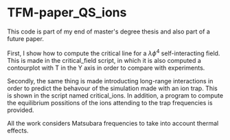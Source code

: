 # TFM-paper_QS_ions
This code is part of my end of master's degree thesis and also part of a future paper. 

First, I show how to compute the critical line for a $\lambda\phi^4$ self-interacting field. This is made in the critical_field script,
in which it is also computed a contourplot with T in the Y axis in order to compare with experiments.

Secondly, the same thing is made introducting long-range interactions in order to predict the behavour of the simulation made with an ion trap. 
This is shown in the script named critical_ions. In addition, a program to compute the equilibrium possitions of the ions attending to the trap 
frequencies is provided.

All the work considers Matsubara frequencies to take into account thermal effects.


